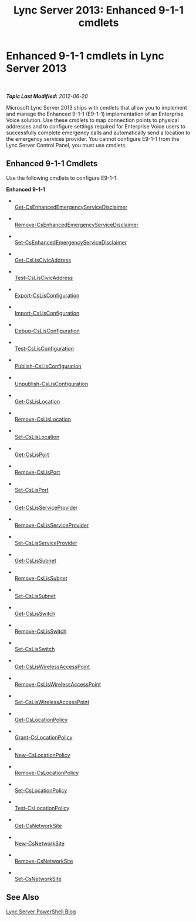 ﻿---
title: 'Lync Server 2013: Enhanced 9-1-1 cmdlets'
TOCTitle: Enhanced 9-1-1 cmdlets
ms:assetid: e560c688-7b34-4bd7-8104-24f390644105
ms:mtpsurl: https://technet.microsoft.com/en-us/library/Gg415678(v=OCS.15)
ms:contentKeyID: 48185650
ms.date: 07/23/2014
mtps_version: v=OCS.15
---

<div data-xmlns="http://www.w3.org/1999/xhtml">

<div class="topic" data-xmlns="http://www.w3.org/1999/xhtml" data-msxsl="urn:schemas-microsoft-com:xslt" data-cs="http://msdn.microsoft.com/en-us/">

<div data-asp="http://msdn2.microsoft.com/asp">

# Enhanced 9-1-1 cmdlets in Lync Server 2013

</div>

<div id="mainSection">

<div id="mainBody">

<span> </span>

_**Topic Last Modified:** 2012-06-20_

Microsoft Lync Server 2013 ships with cmdlets that allow you to implement and manage the Enhanced 9-1-1 (E9-1-1) implementation of an Enterprise Voice solution. Use these cmdlets to map connection points to physical addresses and to configure settings required for Enterprise Voice users to successfully complete emergency calls and automatically send a location to the emergency services provider. You cannot configure E9-1-1 from the Lync Server Control Panel, you must use cmdlets.

<div>

## Enhanced 9-1-1 Cmdlets

Use the following cmdlets to configure E9-1-1.

**Enhanced 9-1-1**

  - <span></span>  
    [Get-CsEnhancedEmergencyServiceDisclaimer](get-csenhancedemergencyservicedisclaimer.md)

  - <span></span>  
    [Remove-CsEnhancedEmergencyServiceDisclaimer](remove-csenhancedemergencyservicedisclaimer.md)

  - <span></span>  
    [Set-CsEnhancedEmergencyServiceDisclaimer](set-csenhancedemergencyservicedisclaimer.md)

<!-- end list -->

  - <span></span>  
    [Get-CsLisCivicAddress](get-csliscivicaddress.md)

  - <span></span>  
    [Test-CsLisCivicAddress](test-csliscivicaddress.md)

<!-- end list -->

  - <span></span>  
    [Export-CsLisConfiguration](https://technet.microsoft.com/en-us/library/Gg398539(v=OCS.15))

  - <span></span>  
    [Import-CsLisConfiguration](import-cslisconfiguration.md)

  - <span></span>  
    [Debug-CsLisConfiguration](https://technet.microsoft.com/en-us/library/Gg398710(v=OCS.15))

  - <span></span>  
    [Test-CsLisConfiguration](test-cslisconfiguration.md)

  - <span></span>  
    [Publish-CsLisConfiguration](publish-cslisconfiguration.md)

  - <span></span>  
    [Unpublish-CsLisConfiguration](unpublish-cslisconfiguration.md)

<!-- end list -->

  - <span></span>  
    [Get-CsLisLocation](get-cslislocation.md)

  - <span></span>  
    [Remove-CsLisLocation](remove-cslislocation.md)

  - <span></span>  
    [Set-CsLisLocation](set-cslislocation.md)

<!-- end list -->

  - <span></span>  
    [Get-CsLisPort](get-cslisport.md)

  - <span></span>  
    [Remove-CsLisPort](remove-cslisport.md)

  - <span></span>  
    [Set-CsLisPort](set-cslisport.md)

<!-- end list -->

  - <span></span>  
    [Get-CsLisServiceProvider](get-cslisserviceprovider.md)

  - <span></span>  
    [Remove-CsLisServiceProvider](remove-cslisserviceprovider.md)

  - <span></span>  
    [Set-CsLisServiceProvider](set-cslisserviceprovider.md)

<!-- end list -->

  - <span></span>  
    [Get-CsLisSubnet](get-cslissubnet.md)

  - <span></span>  
    [Remove-CsLisSubnet](remove-cslissubnet.md)

  - <span></span>  
    [Set-CsLisSubnet](set-cslissubnet.md)

<!-- end list -->

  - <span></span>  
    [Get-CsLisSwitch](get-cslisswitch.md)

  - <span></span>  
    [Remove-CsLisSwitch](remove-cslisswitch.md)

  - <span></span>  
    [Set-CsLisSwitch](set-cslisswitch.md)

<!-- end list -->

  - <span></span>  
    [Get-CsLisWirelessAccessPoint](get-csliswirelessaccesspoint.md)

  - <span></span>  
    [Remove-CsLisWirelessAccessPoint](remove-csliswirelessaccesspoint.md)

  - <span></span>  
    [Set-CsLisWirelessAccessPoint](set-csliswirelessaccesspoint.md)

<!-- end list -->

  - <span></span>  
    [Get-CsLocationPolicy](get-cslocationpolicy.md)

  - <span></span>  
    [Grant-CsLocationPolicy](grant-cslocationpolicy.md)

  - <span></span>  
    [New-CsLocationPolicy](new-cslocationpolicy.md)

  - <span></span>  
    [Remove-CsLocationPolicy](remove-cslocationpolicy.md)

  - <span></span>  
    [Set-CsLocationPolicy](set-cslocationpolicy.md)

  - <span></span>  
    [Test-CsLocationPolicy](test-cslocationpolicy.md)

<!-- end list -->

  - <span></span>  
    [Get-CsNetworkSite](get-csnetworksite.md)

  - <span></span>  
    [New-CsNetworkSite](new-csnetworksite.md)

  - <span></span>  
    [Remove-CsNetworkSite](remove-csnetworksite.md)

  - <span></span>  
    [Set-CsNetworkSite](set-csnetworksite.md)

</div>

<div>

## See Also


[Lync Server PowerShell Blog](http://go.microsoft.com/fwlink/p/?linkid=203150)  
  

</div>

</div>

<span> </span>

</div>

</div>

</div>

